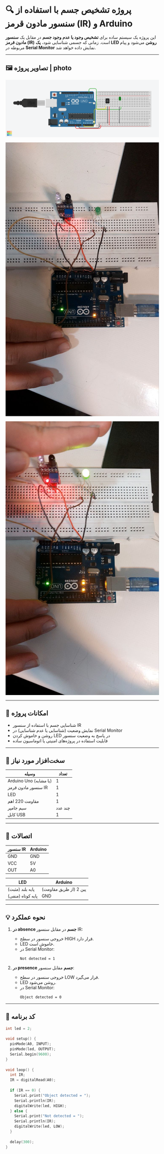 # 🔍 پروژه تشخیص جسم با استفاده از سنسور مادون قرمز (IR) و Arduino

این پروژه یک سیستم ساده برای **تشخیص وجود یا عدم وجود جسم** در مقابل یک **سنسور مادون قرمز (IR)** است. زمانی که جسمی شناسایی شود، **یک LED روشن** می‌شود و پیام مربوطه در **Serial Monitor** نمایش داده خواهد شد.

---


## 🖼️ تصاویر پروژه | photo

![App Preview](images/irSensor.png)

![App Preview](images/irSensor2.jpg)

![App Preview](images/irSensor3.jpg)

---


## 🎯 امکانات پروژه

- شناسایی جسم با استفاده از سنسور IR
- نمایش وضعیت (شناسایی یا عدم شناسایی) در Serial Monitor
- روشن و خاموش کردن LED در پاسخ به وضعیت سنسور
- قابلیت استفاده در پروژه‌های امنیتی یا اتوماسیون ساده

---

## 🧰 سخت‌افزار مورد نیاز

| وسیله                  | تعداد |
|------------------------|-------|
| Arduino Uno (یا مشابه) | 1     |
| سنسور مادون قرمز IR    | 1     |
| LED                    | 1     |
| مقاومت 220 اهم         | 1     |
| سیم جامپر              | چند عدد |
| کابل USB               | 1     |

---

## 🧪 اتصالات

| سنسور IR      | Arduino    |
|---------------|------------|
| GND           | GND        |
| VCC           | 5V         |
| OUT           | A0         |

| LED           | Arduino    |
|---------------|------------|
| پایه بلند (مثبت) | پین 2 (از طریق مقاومت) |
| پایه کوتاه (منفی) | GND        |

---

## 💡 نحوه عملکرد

1. **در absence جسم** در مقابل سنسور IR:
   - خروجی سنسور در سطح HIGH قرار دارد.
   - LED خاموش است.
   - در Serial Monitor:  
     ```
     Not detected = 1
     ```

2. **در presence جسم** مقابل سنسور:
   - خروجی سنسور در سطح LOW قرار می‌گیرد.
   - LED روشن می‌شود.
   - در Serial Monitor:  
     ```
     Object detected = 0
     ```

---

## 📄 کد برنامه

```cpp
int led = 2;

void setup() {
  pinMode(A0, INPUT);
  pinMode(led, OUTPUT);
  Serial.begin(9600);
}

void loop() {
  int IR;
  IR = digitalRead(A0);

  if (IR == 0) {
    Serial.print("Object detected = ");
    Serial.println(IR);
    digitalWrite(led, HIGH);
  } else {
    Serial.print("Not detected = ");
    Serial.println(IR);
    digitalWrite(led, LOW);
  }

  delay(300);
}
